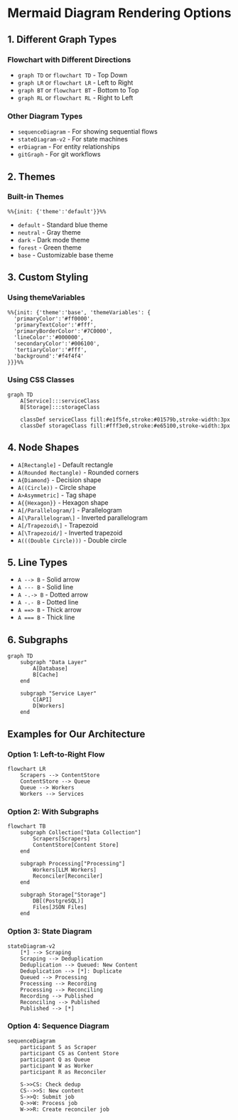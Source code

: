 # Mermaid Diagram Rendering Options

## 1. Different Graph Types

### Flowchart with Different Directions
- `graph TD` or `flowchart TD` - Top Down
- `graph LR` or `flowchart LR` - Left to Right  
- `graph BT` or `flowchart BT` - Bottom to Top
- `graph RL` or `flowchart RL` - Right to Left

### Other Diagram Types
- `sequenceDiagram` - For showing sequential flows
- `stateDiagram-v2` - For state machines
- `erDiagram` - For entity relationships
- `gitGraph` - For git workflows

## 2. Themes

### Built-in Themes
```mermaid
%%{init: {'theme':'default'}}%%
```
- `default` - Standard blue theme
- `neutral` - Gray theme
- `dark` - Dark mode theme
- `forest` - Green theme
- `base` - Customizable base theme

## 3. Custom Styling

### Using themeVariables
```mermaid
%%{init: {'theme':'base', 'themeVariables': {
  'primaryColor':'#ff0000',
  'primaryTextColor':'#fff',
  'primaryBorderColor':'#7C0000',
  'lineColor':'#000000',
  'secondaryColor':'#006100',
  'tertiaryColor':'#fff',
  'background':'#f4f4f4'
}}}%%
```

### Using CSS Classes
```mermaid
graph TD
    A[Service]:::serviceClass
    B[Storage]:::storageClass
    
    classDef serviceClass fill:#e1f5fe,stroke:#01579b,stroke-width:3px
    classDef storageClass fill:#fff3e0,stroke:#e65100,stroke-width:3px
```

## 4. Node Shapes

- `A[Rectangle]` - Default rectangle
- `A(Rounded Rectangle)` - Rounded corners
- `A{Diamond}` - Decision shape
- `A((Circle))` - Circle shape
- `A>Asymmetric]` - Tag shape
- `A{{Hexagon}}` - Hexagon shape
- `A[/Parallelogram/]` - Parallelogram
- `A[\Parallelogram\]` - Inverted parallelogram
- `A[/Trapezoid\]` - Trapezoid
- `A[\Trapezoid/]` - Inverted trapezoid
- `A(((Double Circle)))` - Double circle

## 5. Line Types

- `A --> B` - Solid arrow
- `A --- B` - Solid line
- `A -.-> B` - Dotted arrow
- `A -.- B` - Dotted line
- `A ==> B` - Thick arrow
- `A === B` - Thick line

## 6. Subgraphs

```mermaid
graph TD
    subgraph "Data Layer"
        A[Database]
        B[Cache]
    end
    
    subgraph "Service Layer"
        C[API]
        D[Workers]
    end
```

## Examples for Our Architecture

### Option 1: Left-to-Right Flow
```mermaid
flowchart LR
    Scrapers --> ContentStore
    ContentStore --> Queue
    Queue --> Workers
    Workers --> Services
```

### Option 2: With Subgraphs
```mermaid
flowchart TB
    subgraph Collection["Data Collection"]
        Scrapers[Scrapers]
        ContentStore[Content Store]
    end
    
    subgraph Processing["Processing"]
        Workers[LLM Workers]
        Reconciler[Reconciler]
    end
    
    subgraph Storage["Storage"]
        DB[(PostgreSQL)]
        Files[JSON Files]
    end
```

### Option 3: State Diagram
```mermaid
stateDiagram-v2
    [*] --> Scraping
    Scraping --> Deduplication
    Deduplication --> Queued: New Content
    Deduplication --> [*]: Duplicate
    Queued --> Processing
    Processing --> Recording
    Processing --> Reconciling
    Recording --> Published
    Reconciling --> Published
    Published --> [*]
```

### Option 4: Sequence Diagram
```mermaid
sequenceDiagram
    participant S as Scraper
    participant CS as Content Store
    participant Q as Queue
    participant W as Worker
    participant R as Reconciler
    
    S->>CS: Check dedup
    CS-->>S: New content
    S->>Q: Submit job
    Q->>W: Process job
    W->>R: Create reconciler job
```